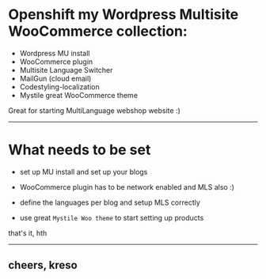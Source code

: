 # Openshift my Wordpress Multisite WooCommerce collection:

* Wordpress MU install
* WooCommerce plugin
* Multisite Language Switcher
* MailGun (cloud email)
* Codestyling-localization
* Mystile great WooCommerce theme


Great for starting MultiLanguage webshop website :)

- - -

# What needs to be set

- set up MU install and set up your blogs

- WooCommerce plugin has to be network enabled and MLS also :)

- define the languages per blog and setup MLS correctly

- use great `Mystile Woo theme` to start setting up products

that's it, hth

----
cheers, kreso
----